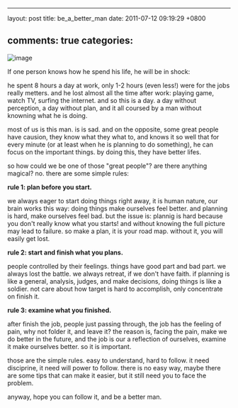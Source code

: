 
---
layout: post
title: be_a_better_man
date: 2011-07-12 09:19:29 +0800

comments: true
categories: 
---

![image](http://www.jggz.net/teacher/tiyu/22.jpg)

If one person knows how he spend his life, he will be in shock:

he spent 8 hours a day at work, only 1-2 hours (even less!) were for the
jobs really metters. and he lost almost all the time after work: playing
game, watch TV, surfing the internet. and so this is a day. a day
without perception, a day without plan, and it all coursed by a man
without knowning what he is doing.

most of us is this man. is is sad. and on the opposite, some great
people have causion, they know what they what to, and knows it so well
that for every minute (or at least when he is planning to do something),
he can focus on the important things. by doing this, they have better
lifes.

so how could we be one of those "great people"? are there anything
magical? no. there are some simple rules:

**rule 1: plan before you start.**

we always eager to start doing things right away, it is human nature,
our brain works this way: doing things make ourselves feel better. and
planning is hard, make ourselves feel bad. but the issue is: plannig is
hard because you don't really know what you starts! and without knowing
the full picture may lead to failure. so make a plan, it is your road
map. without it, you will easily get lost.

**rule 2: start and finish what you plans.**

people controlled by their feelings. things have good part and bad part.
we always lost the battle. we always retreat, if we don't have faith. if
planning is like a general, analysis, judges, and make decisions, doing
things is like a soldier. not care about how target is hard to
accomplish, only concentrate on finish it.

**rule 3: examine what you finished.**

after finish the job, people just passing through, the job has the
feeling of pain, why not folder it, and leave it? the reason is, facing
the pain, make we do better in the future, and the job is our a
reflection of ourselves, examine it make ourselves better. so it is
important.

those are the simple rules. easy to understand, hard to follow. it need
disciprine, it need will power to follow. there is no easy way, maybe
there are some tips that can make it easier, but it still need you to
face the problem.

anyway, hope you can follow it, and be a better man.
